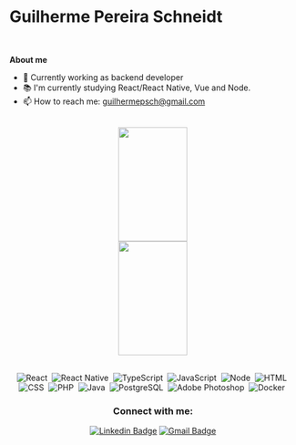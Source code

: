 <h1 >Guilherme Pereira Schneidt</h1><br />

**About me**

- 💼  Currently working as backend developer<br />
- 📚  I'm currently studying React/React Native, Vue and Node.<br />
- 📫  How to reach me: guilhermepsch@gmail.com <br/><br />

<div align='center'> 
   <img width="49%" height="200em" src="https://github-readme-stats.vercel.app/api?username=guilhermepsch&show_icons=true&theme=nightowl&include_all_commits=true&count_private=true"/><br/>
   <img width="49%" height="200em" src="https://github-readme-stats.vercel.app/api/top-langs/?username=guilhermepsch&layout=compact&langs_count=16&theme=nightowl"/>
</div>

<br />
<div align='center'>
  
 ![React](https://img.shields.io/badge/React-20232A?style=for-the-badge&logo=react&logoColor=61DAFB)&nbsp;
 ![React Native](https://img.shields.io/badge/React_Native-20232A?style=for-the-badge&logo=react&logoColor=61DAFB)&nbsp;
 ![TypeScript](https://img.shields.io/badge/TypeScript-007ACC?style=for-the-badge&logo=typescript&logoColor=white)&nbsp;
 ![JavaScript](https://img.shields.io/badge/JavaScript-F7DF1E?style=for-the-badge&logo=JavaScript&logoColor=white)&nbsp;
 ![Node](https://img.shields.io/badge/Node.js-43853D?style=for-the-badge&logo=node.js&logoColor=white)&nbsp;
 ![HTML](https://img.shields.io/badge/HTML5-E34F26?style=for-the-badge&logo=html5&logoColor=white)&nbsp;
 ![CSS](https://img.shields.io/badge/CSS3-1572B6?style=for-the-badge&logo=css3&logoColor=white)&nbsp;
 ![PHP](https://img.shields.io/badge/PHP-777BB4?style=for-the-badge&logo=php&logoColor=white)&nbsp;
 ![Java](https://img.shields.io/badge/Java-ED8B00?style=for-the-badge&logo=java&logoColor=white)&nbsp;
 ![PostgreSQL](https://img.shields.io/badge/PostgreSQL-316192?style=for-the-badge&logo=postgresql&logoColor=white)&nbsp;
 ![Adobe Photoshop](https://img.shields.io/badge/adobe%20photoshop-%2331A8FF.svg?style=for-the-badge&logo=adobe%20photoshop&logoColor=white)&nbsp;
 ![Docker](https://img.shields.io/badge/docker-%230db7ed.svg?style=for-the-badge&logo=docker&logoColor=white)&nbsp;
   
   
   <h3 align="center">Connect with me:</h3>
   
 [![Linkedin Badge](https://img.shields.io/badge/-Guilherme%20Pereira%20Schneidt-blue?style=for-the-badge&logo=Linkedin&logoColor=white&link=https://www.linkedin.com/in/guilherme-pereira-schneidt-3121a8174/)](https://www.linkedin.com/in/guilherme-pereira-schneidt-3121a8174/) 
[![Gmail Badge](https://img.shields.io/badge/-guilhermepsch@gmail.com-c14438?style=for-the-badge&logo=Gmail&logoColor=white&link=mailto:guilhermepsch@gmail.com)](mailto:guilhermepsch@gmail.com) 
   
  
</div>
